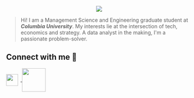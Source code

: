 

<p align="center"><img src = "https://github.com/krithikahj/krithikahj/blob/333e946fd06ed4a8ed69c57dd8c92bb51d76c596/KRITHIKA%20H%20JAYAKUMAR.gif" align = 'center'></p>

> Hi! I am a Management Science and Engineering graduate student at **_Columbia University_**. My interests lie at the intersection of tech, economics and strategy. A data analyst in the making, I'm a passionate problem-solver.


## Connect with me 💬
<a href = 'https://www.linkedin.com/in/krithika-hj'> <img width = '32px' align= 'center' src="https://cdn.icon-icons.com/icons2/2428/PNG/512/linkedin_black_logo_icon_147114.png"/></a>&ensp;<a href = 'https://krithikahj.medium.com/'> <img width = '64px' align= 'center' src="https://miro.medium.com/max/8978/1*s986xIGqhfsN8U--09_AdA.png"/></a> 
